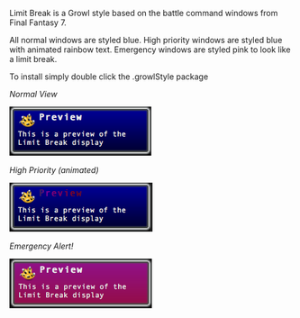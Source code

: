 Limit Break is a Growl style based on the battle command windows from Final Fantasy 7.

All normal windows are styled blue. High priority windows are styled blue with animated rainbow text. Emergency windows are styled pink to look like a limit break.

To install simply double click the .growlStyle package


*Normal View*

![](https://github.com/aMoniker/Limit-Break/blob/master/screenshots/Limit%20Break%20Normal.png?raw=true)

*High Priority (animated)*

![](https://github.com/aMoniker/Limit-Break/blob/master/screenshots/Limit%20Break%20High.png?raw=true)

*Emergency Alert!*

![](http://github.com/aMoniker/Limit-Break/blob/master/screenshots/Limit%20Break%20Emergency.png?raw=true)